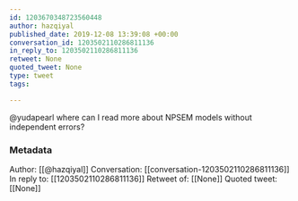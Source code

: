```yaml
---
id: 1203670348723560448
author: hazqiyal
published_date: 2019-12-08 13:39:08 +00:00
conversation_id: 1203502110286811136
in_reply_to: 1203502110286811136
retweet: None
quoted_tweet: None
type: tweet
tags:

---
```


@yudapearl where can I read more about NPSEM models without independent errors?

### Metadata

Author: [[@hazqiyal]]
Conversation: [[conversation-1203502110286811136]]
In reply to: [[1203502110286811136]]
Retweet of: [[None]]
Quoted tweet: [[None]]
